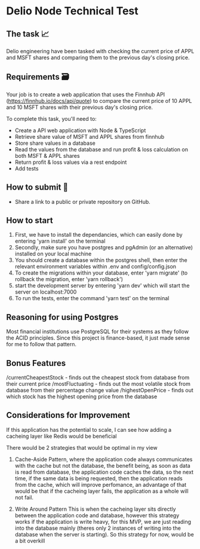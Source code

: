# Delio Node Technical Test

## The task 📈

Delio engineering have been tasked with checking the current price of APPL and MSFT shares and comparing them to the previous day's closing price.

## Requirements 🗃️

Your job is to create a web application that uses the Finnhub API (https://finnhub.io/docs/api/quote) to compare the current price of 10 APPL and 10 MSFT shares with their previous day's closing price. 

To complete this task, you'll need to:

* Create a API web application with Node & TypeScript
* Retrieve share value of MSFT and APPL shares from finnhub
* Store share values in a database
* Read the values from the database and run profit & loss calculation on both MSFT & APPL shares
* Return profit & loss values via a rest endpoint
* Add tests

## How to submit 🔗

- Share a link to a public or private repository on GitHub.


## How to start
1) First, we have to install the dependancies, which can easily done by entering 'yarn install' on the terminal
2) Secondly, make sure you have postgres and pgAdmin (or an alternative) installed on your local machine
3) You should create a database within the postgres shell, then enter the relevant environment variables within .env and config/config.json
4) To create the migrations within your database, enter 'yarn migrate' (to rollback the migration, enter 'yarn rollback')
5) start the development server by entering 'yarn dev' which will start the server on localhost:7000
6) To run the tests, enter the command 'yarn test' on the terminal

## Reasoning for using Postgres
Most financial institutions use PostgreSQL for their systems as they follow the ACID principles. Since this project is finance-based, it just made sense for me to follow that pattern.

## Bonus Features 
/currentCheapestStock - finds out the cheapest stock from database from their current price
/mostFluctuating - finds out the most volatile stock from database from their percentage change value
/highestOpenPrice - finds out which stock has the highest opening price from the database

## Considerations for Improvement
If this application has the potential to scale, I can see how adding a cacheing layer like Redis would be beneficial 

There would be 2 strategies that would be optimal in my view

1) Cache-Aside Pattern, where the application code always communicates with the cache but not the database, the benefit being, as soon as data is read from database, the application code caches the data, so the next time, if the same data is being requested, then the application reads from the cache, which will improve perfomance, an advantage of that would be that if the cacheing layer fails, the application as a whole will not fail.

2) Write Around Pattern
This is when the cacheing layer sits directly between the application code and database, however this strategy works if the application is write heavy, for this MVP, we are just reading into the database mainly (theres only 2 instances of writing into the database when the server is starting). So this strategy for now, would be a bit overkill




